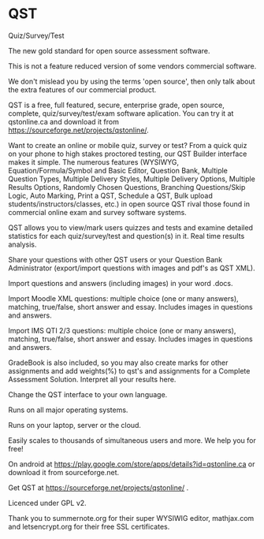 # QST
Quiz/Survey/Test

The new gold standard for open source assessment software.

This is not a feature reduced version of some vendors commercial software.

We don't mislead you by using the terms 'open source', then only talk about the extra features of our commercial product.

QST is a free, full featured, secure, enterprise grade, open source, complete, quiz/survey/test/exam software aplication.
You can try it at qstonline.ca and download it from https://sourceforge.net/projects/qstonline/. 

Want to create an online or mobile quiz, survey or test? From a quick quiz on your phone to high stakes proctored testing, our QST Builder interface makes it simple. 
The numerous features (WYSIWYG, Equation/Formula/Symbol and Basic Editor, Question Bank, Multiple Question Types, Multiple Delivery Styles, Multiple Delivery Options, Multiple Results Options, Randomly Chosen Questions, Branching Questions/Skip Logic, Auto Marking, Print a QST, Schedule a QST, Bulk upload students/instructors/classes, etc.) in open source QST rival those found in commercial online exam and survey software systems. 

QST allows you to view/mark users quizzes and tests and examine detailed statistics for each quiz/survey/test and question(s) in it. Real time results analysis.

Share your questions with other QST users or your Question Bank Administrator (export/import questions with images and pdf's as QST XML).

Import questions and answers (including images) in your word .docs.

Import Moodle XML questions: multiple choice (one or many answers), matching, true/false, short answer and essay. Includes images in questions and answers.

Import IMS QTI 2/3 questions: multiple choice (one or many answers), matching, true/false, short answer and essay. Includes images in questions and answers.

GradeBook is also included, so you may also create marks for other assignments and add weights(%) to qst's and assignments for a Complete Assessment Solution. Interpret all your results here.

Change the QST interface to your own language.

Runs on all major operating systems.

Runs on your laptop, server or the cloud.

Easily scales to thousands of simultaneous users and more. We help you for free!

On android at https://play.google.com/store/apps/details?id=qstonline.ca or download it from sourceforge.net.

Get QST at https://sourceforge.net/projects/qstonline/ .

Licenced under GPL v2.

Thank you to summernote.org for their super WYSIWIG editor, mathjax.com and letsencrypt.org for their free SSL certificates.
